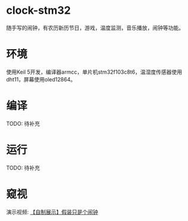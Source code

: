 # clock-stm32

随手写的闹钟，有农历新历节日，游戏，温度监测，音乐播放，闹钟等功能。

# 环境

使用Keil 5开发，编译器armcc，单片机stm32f103c8t6，温湿度传感器使用dht11，屏幕使用oled12864。

# 编译

TODO: 待补充

# 运行

TODO: 待补充

# 窥视

演示视频: [【自制展示】假装只是个闹钟](http://www.bilibili.com/video/av17559662)
